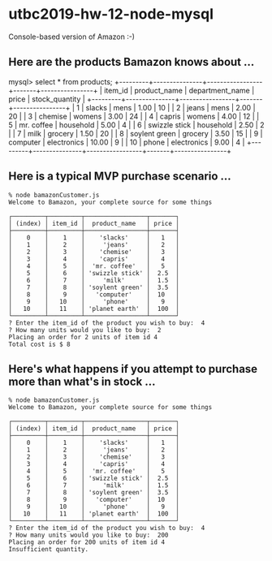 # utbc2019-hw-12-node-mysql

Console-based version of Amazon :-)

## Here are the products Bamazon knows about ...

mysql> select * from products;
+---------+---------------+-----------------+-------+----------------+
| item_id | product_name  | department_name | price | stock_quantity |
+---------+---------------+-----------------+-------+----------------+
|       1 | slacks        | mens            |  1.00 |             10 |
|       2 | jeans         | mens            |  2.00 |             20 |
|       3 | chemise       | womens          |  3.00 |             24 |
|       4 | capris        | womens          |  4.00 |             12 |
|       5 | mr. coffee    | household       |  5.00 |              4 |
|       6 | swizzle stick | household       |  2.50 |              2 |
|       7 | milk          | grocery         |  1.50 |             20 |
|       8 | soylent green | grocery         |  3.50 |             15 |
|       9 | computer      | electronics     | 10.00 |              9 |
|      10 | phone         | electronics     |  9.00 |              4 |
+---------+---------------+-----------------+-------+----------------+

## Here is a typical MVP purchase scenario ...

```
% node bamazonCustomer.js
Welcome to Bamazon, your complete source for some things

┌─────────┬─────────┬─────────────────┬───────┐
│ (index) │ item_id │  product_name   │ price │
├─────────┼─────────┼─────────────────┼───────┤
│    0    │    1    │    'slacks'     │   1   │
│    1    │    2    │     'jeans'     │   2   │
│    2    │    3    │    'chemise'    │   3   │
│    3    │    4    │    'capris'     │   4   │
│    4    │    5    │  'mr. coffee'   │   5   │
│    5    │    6    │ 'swizzle stick' │  2.5  │
│    6    │    7    │     'milk'      │  1.5  │
│    7    │    8    │ 'soylent green' │  3.5  │
│    8    │    9    │   'computer'    │  10   │
│    9    │   10    │     'phone'     │   9   │
│   10    │   11    │ 'planet earth'  │  100  │
└─────────┴─────────┴─────────────────┴───────┘
? Enter the item_id of the product you wish to buy:  4
? How many units would you like to buy:  2
Placing an order for 2 units of item id 4
Total cost is $ 8
```

## Here's what happens if you attempt to purchase more than what's in stock ...

```
% node bamazonCustomer.js
Welcome to Bamazon, your complete source for some things

┌─────────┬─────────┬─────────────────┬───────┐
│ (index) │ item_id │  product_name   │ price │
├─────────┼─────────┼─────────────────┼───────┤
│    0    │    1    │    'slacks'     │   1   │
│    1    │    2    │     'jeans'     │   2   │
│    2    │    3    │    'chemise'    │   3   │
│    3    │    4    │    'capris'     │   4   │
│    4    │    5    │  'mr. coffee'   │   5   │
│    5    │    6    │ 'swizzle stick' │  2.5  │
│    6    │    7    │     'milk'      │  1.5  │
│    7    │    8    │ 'soylent green' │  3.5  │
│    8    │    9    │   'computer'    │  10   │
│    9    │   10    │     'phone'     │   9   │
│   10    │   11    │ 'planet earth'  │  100  │
└─────────┴─────────┴─────────────────┴───────┘
? Enter the item_id of the product you wish to buy:  4
? How many units would you like to buy:  200
Placing an order for 200 units of item id 4
Insufficient quantity.
```
